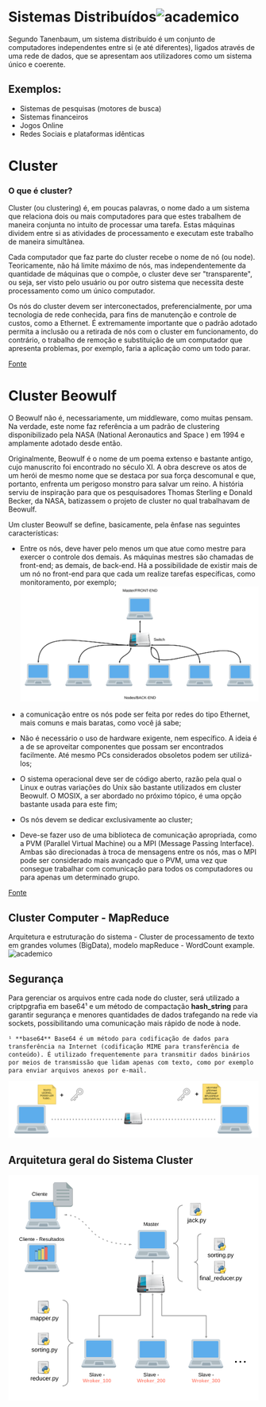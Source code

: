 # Sistemas Distribuídos![academico](http://www.transparentpng.com/download/networking/picture-networking-9.png)
Segundo Tanenbaum, um sistema distribuído é um conjunto de computadores independentes entre si (e até diferentes), ligados através de uma rede de dados, que se apresentam aos utilizadores como um sistema único e coerente.
## Exemplos:
- Sistemas de pesquisas (motores de busca)
- Sistemas financeiros
- Jogos Online
- Redes Sociais e plataformas idênticas



# Cluster
### O que é cluster?
Cluster (ou clustering) é, em poucas palavras, o nome dado a um sistema que relaciona dois ou mais computadores para que estes trabalhem de maneira conjunta no intuito de processar uma tarefa. Estas máquinas dividem entre si as atividades de processamento e executam este trabalho de maneira simultânea.

Cada computador que faz parte do cluster recebe o nome de nó (ou node). Teoricamente, não há limite máximo de nós, mas independentemente da quantidade de máquinas que o compõe, o cluster deve ser "transparente", ou seja, ser visto pelo usuário ou por outro sistema que necessita deste processamento como um único computador.

Os nós do cluster devem ser interconectados, preferencialmente, por uma tecnologia de rede conhecida, para fins de manutenção e controle de custos, como a Ethernet. É extremamente importante que o padrão adotado permita a inclusão ou a retirada de nós com o cluster em funcionamento, do contrário, o trabalho de remoção e substituição de um computador que apresenta problemas, por exemplo, faria a aplicação como um todo parar.

[Fonte](https://www.infowester.com/cluster.php)

# Cluster Beowulf

O Beowulf não é, necessariamente, um middleware, como muitas pensam. Na verdade, este nome faz referência a um padrão de clustering disponibilizado pela NASA (National Aeronautics and Space ) em 1994 e amplamente adotado desde então.

Originalmente, Beowulf é o nome de um poema extenso e bastante antigo, cujo manuscrito foi encontrado no século XI. A obra descreve os atos de um herói de mesmo nome que se destaca por sua força descomunal e que, portanto, enfrenta um perigoso monstro para salvar um reino. A história serviu de inspiração para que os pesquisadores Thomas Sterling e Donald Becker, da NASA, batizassem o projeto de cluster no qual trabalhavam de Beowulf.

Um cluster Beowulf se define, basicamente, pela ênfase nas seguintes características:

- Entre os nós, deve haver pelo menos um que atue como mestre para exercer o controle dos demais. As máquinas mestres são chamadas de front-end; as demais, de back-end. Há a possibilidade de existir mais de um nó no front-end para que cada um realize tarefas específicas, como monitoramento, por exemplo;
![academico](cluster.png)
- a comunicação entre os nós pode ser feita por redes do tipo Ethernet, mais comuns e mais baratas, como você já sabe;

- Não é necessário o uso de hardware exigente, nem específico. A ideia é a de se aproveitar componentes que possam ser encontrados facilmente. Até mesmo PCs considerados obsoletos podem ser utilizá-los;

- O sistema operacional deve ser de código aberto, razão pela qual o Linux e outras variações do Unix são bastante utilizados em cluster Beowulf. O MOSIX, a ser abordado no próximo tópico, é uma opção bastante usada para este fim;

- Os nós devem se dedicar exclusivamente ao cluster;

- Deve-se fazer uso de uma biblioteca de comunicação apropriada, como a PVM (Parallel Virtual Machine) ou a MPI (Message Passing Interface). Ambas são direcionadas à troca de mensagens entre os nós, mas o MPI pode ser considerado mais avançado que o PVM, uma vez que consegue trabalhar com comunicação para todos os computadores ou para apenas um determinado grupo.

[Fonte](https://www.infowester.com/cluster.php)

## Cluster Computer - MapReduce
Arquitetura e estruturação do sistema - Cluster de processamento de texto em grandes volumes (BigData), modelo mapReduce - WordCount example.
![academico](https://www.todaysoftmag.com/images/articles/tsm33/large/a11.png)

## Segurança
		
Para gerenciar os arquivos entre cada node do cluster, será utilizado a criptpgrafia em base64¹ e um método de compactação **hash_string** para garantir segurança e menores quantidades de dados trafegando na rede via sockets, possibilitando uma comunicação mais rápido de node à node.

	¹ **base64** Base64 é um método para codificação de dados para transferência na Internet (codificação MIME para transferência de conteúdo). É utilizado frequentemente para transmitir dados binários por meios de transmissão que lidam apenas com texto, como por exemplo para enviar arquivos anexos por e-mail.


![academico](cript.png)


## Arquitetura geral do Sistema Cluster
![academico](main.png)
